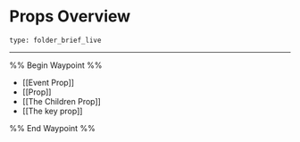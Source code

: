 # Props Overview
 
```ccard
type: folder_brief_live
```
 
---

%% Begin Waypoint %%
- [[Event Prop]]
- [[Prop]]
- [[The Children Prop]]
- [[The key prop]]

%% End Waypoint %%